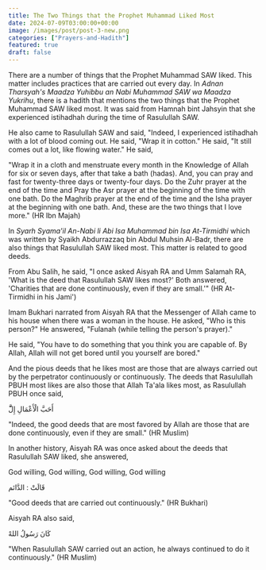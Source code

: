 ```yaml
---
title: The Two Things that the Prophet Muhammad Liked Most
date: 2024-07-09T03:00:00+00:00
image: /images/post/post-3-new.png
categories: ["Prayers-and-Hadith"]
featured: true
draft: false
---
```


There are a number of things that the Prophet Muhammad SAW liked. This matter includes practices that are carried out every day.
In _Adnan Tharsyah's Maadza Yuhibbu an Nabi Muhammad SAW wa Maadza Yukrihu_, there is a hadith that mentions the two things that the Prophet Muhammad SAW liked most. 
It was said from Hamnah bint Jahsyin that she experienced istihadhah during the time of Rasulullah SAW.

He also came to Rasulullah SAW and said, "Indeed, I experienced istihadhah with a lot of blood coming out. 
He said, "Wrap it in cotton." He said, "It still comes out a lot, like flowing water." He said,

"Wrap it in a cloth and menstruate every month in the Knowledge of Allah for six or seven days, after that take a bath (hadas). 
And, you can pray and fast for twenty-three days or twenty-four days. Do the Zuhr prayer at the end of the time and Pray the Asr prayer at the beginning of the time with one bath. 
Do the Maghrib prayer at the end of the time and the Isha prayer at the beginning with one bath. And, these are the two things that I love more." (HR Ibn Majah)

In _Syarh Syama'il An-Nabi li Abi Isa Muhammad bin Isa At-Tirmidhi_ which was written by Syaikh Abdurrazzaq bin Abdul Muhsin Al-Badr, there are also things that 
Rasulullah SAW liked most. This matter is related to good deeds.

From Abu Salih, he said, "I once asked Aisyah RA and Umm Salamah RA, 'What is the deed that Rasulullah SAW likes most?' Both answered, 'Charities that are done continuously, 
even if they are small.'" (HR At-Tirmidhi in his Jami')

Imam Bukhari narrated from Aisyah RA that the Messenger of Allah came to his house when there was a woman in the house. 
He asked, "Who is this person?" He answered, "Fulanah (while telling the person's prayer)."

He said, "You have to do something that you think you are capable of. By Allah, Allah will not get bored until you yourself are bored."

And the pious deeds that he likes most are those that are always carried out by the perpetrator continuously or continuously. 
The deeds that Rasulullah PBUH most likes are also those that Allah Ta'ala likes most, as Rasulullah PBUH once said,

أَحَبَّ الْأَعْمَالِ إِلََّّ

"Indeed, the good deeds that are most favored by Allah are those that are done continuously, 
even if they are small." (HR Muslim)

In another history, Aisyah RA was once asked about the deeds that Rasulullah SAW liked, she answered,

God willing, God willing, God willing, God willing

قَالَتْ : الدَّائم

"Good deeds that are carried out continuously." (HR Bukhari)

Aisyah RA also said,

كَانَ رَسُولُ اللهْ

"When Rasulullah SAW carried out an action, he always continued to do it continuously." (HR Muslim)
